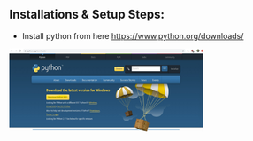 ## Installations & Setup Steps:
* Install python from here https://www.python.org/downloads/
<img align="center" width="350" height="150" src="Images/1.png"> 
